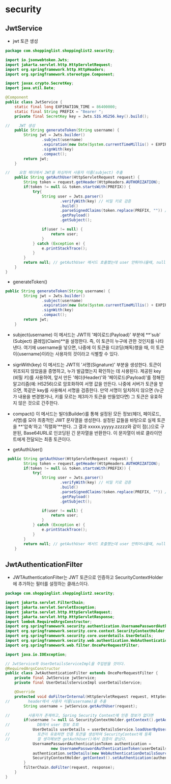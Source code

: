 # security

## JwtService
- jwt 토큰 생성
```java
package com.shoppinglist.shoppinglist2.security;

import io.jsonwebtoken.Jwts;
import jakarta.servlet.http.HttpServletRequest;
import org.springframework.http.HttpHeaders;
import org.springframework.stereotype.Component;

import javax.crypto.SecretKey;
import java.util.Date;

@Component
public class JwtService {
    static final long EXPIRATION_TIME = 86400000;
    static final String PREFIX = "Bearer ";
    private final SecretKey key = Jwts.SIG.HS256.key().build();

//    JWT 생성
    public String generateToken(String username) {
        String jwt = Jwts.builder()
                .subject(username)
                .expiration(new Date(System.currentTimeMillis() + EXPIRATION_TIME))
                .signWith(key)
                .compact();
        return jwt;
    }

//    요청 헤더에서 JWT를 파싱하여 사용자 이름(subject) 추출
    public String getAuthUser(HttpServletRequest request) {
        String token = request.getHeader(HttpHeaders.AUTHORIZATION);
        if(token != null && token.startsWith(PREFIX)) {
            try{
                String user = Jwts.parser()
                        .verifyWith(key) // 비밀 키로 검증
                        .build()
                        .parseSignedClaims(token.replace(PREFIX, "")) // 접두사 "Bearer " 제거
                        .getPayload()
                        .getSubject();

                if(user != null) {
                    return user;
                }
            } catch (Exception e) {
                e.printStackTrace();
            }
        }
        return null; // getAuthUser 메서드 호출했는데 user 안튀어나올때, null을 return : 토큰이 없거나 유효하지 않음
    }
}

```

- generateToken()
```java
public String generateToken(String username) {
        String jwt = Jwts.builder()
                .subject(username)
                .expiration(new Date(System.currentTimeMillis() + EXPIRATION_TIME))
                .signWith(key)
                .compact();
        return jwt;
    }
```
- subject(username)
이 메서드는 JWT의 '페이로드(Payload)' 부분에 **'sub' (Subject) 클레임(Claim)**을 설정한다.
즉, 이 토큰이 누구에 관한 것인지를 나타낸다. 여기에 username을 넣으면, 나중에 이 토큰을 디코딩(해독)했을 때, 이 토큰이{username}이라는 사용자의 것이라고 식별할 수 있다.

- signWith(key)
이 메서드는 JWT의 '서명(Signature)' 부분을 생성한다. 토큰이 위조되지 않았음을 증명하고, 누가 발급했는지 확인하는 데 사용된다. 제공된 key (비밀 키)를 사용하여, 앞서 만든 '헤더(Header)'와 '페이로드(Payload)'를 정해진 알고리즘(예: HS256)으로 암호화하여 서명 값을 만든다. 나중에 서버가 토큰을 받으면, 똑같은 key를 사용해서 서명을 검증한다. 만약 서명이 일치하지 않으면 (누군가 내용을 변경했거나, 키를 모르는 제3자가 토큰을 만들었다면) 그 토큰은 유효하지 않은 것으로 간주한다.

- compact()
이 메서드는 빌더(Builder)를 통해 설정된 모든 정보(헤더, 페이로드, 서명)를 모아 최종적인 JWT 문자열을 생성한다.
설정된 값들을 바탕으로 실제 토큰을 **'압축'하고 '직렬화'**한다. 그 결과 xxxxx.yyyyy.zzzzz와 같이 점(.)으로 구분된, Base64URL로 인코딩된 긴 문자열을 반환한다. 이 문자열이 바로 클라이언트에게 전달되는 최종 토큰이다.

- getAuthUser()
```java
 public String getAuthUser(HttpServletRequest request) {
        String token = request.getHeader(HttpHeaders.AUTHORIZATION);
        if(token != null && token.startsWith(PREFIX)) {
            try{
                String user = Jwts.parser()
                        .verifyWith(key) // 비밀 키로 검증
                        .build()
                        .parseSignedClaims(token.replace(PREFIX, "")) // 접두사 "Bearer " 제거
                        .getPayload()
                        .getSubject();

                if(user != null) {
                    return user;
                }
            } catch (Exception e) {
                e.printStackTrace();
            }
        }
        return null; // getAuthUser 메서드 호출했는데 user 안튀어나올때, null을 return : 토큰이 없거나 유효하지 않음
    }

```

## JwtAuthenticationFilter
- JWTAuthenticationFilter는 JWT 토큰으로 인증하고 SecurityContextHolder에 추가하는 필터를 설정하는 클래스이다.

```java
package com.shoppinglist.shoppinglist2.security;

import jakarta.servlet.FilterChain;
import jakarta.servlet.ServletException;
import jakarta.servlet.http.HttpServletRequest;
import jakarta.servlet.http.HttpServletResponse;
import lombok.RequiredArgsConstructor;
import org.springframework.security.authentication.UsernamePasswordAuthenticationToken;
import org.springframework.security.core.context.SecurityContextHolder;
import org.springframework.security.core.userdetails.UserDetails;
import org.springframework.security.web.authentication.WebAuthenticationDetailsSource;
import org.springframework.web.filter.OncePerRequestFilter;

import java.io.IOException;

// JwtService와 UserDetailsServiceImpl을 주입받을 것이다.
@RequiredArgsConstructor
public class JwtAuthenticationFilter extends OncePerRequestFilter {
    private final JwtService jwtService;
    private final UserDetailsServiceImpl userDetailsService;

    @Override
    protected void doFilterInternal(HttpServletRequest request, HttpServletResponse response, FilterChain filterChain) throws ServletException, IOException {
//        header에서 사용자 이름(username)을 추출
        String username = jwtService.getAuthUser(request);

//        사용자가 존재하고, Spring Security Context에 인증 정보가 없다면
        if(username != null && SecurityContextHolder.getContext().getAuthentication() == null) {
//            DB에서 user 정보 조회
            UserDetails userDetails = userDetailsService.loadUserByUsername(username);
//            토큰이 유효하면 인증 토큰을 생성하여 SecurityContext에 등록
//            잘 생각해보면 getAuthUser()에서 검증이 끝났다.
            UsernamePasswordAuthenticationToken authentication =
                    new UsernamePasswordAuthenticationToken(userDetails, null, userDetails.getAuthorities());
            authentication.setDetails(new WebAuthenticationDetailsSource().buildDetails(request));
            SecurityContextHolder.getContext().setAuthentication(authentication);
        }
        filterChain.doFilter(request, response);
    }
}

```